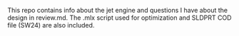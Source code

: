 This repo contains info about the jet engine and questions I have about the design in review.md. The .mlx script used for optimization and SLDPRT COD file (SW24) are also included.